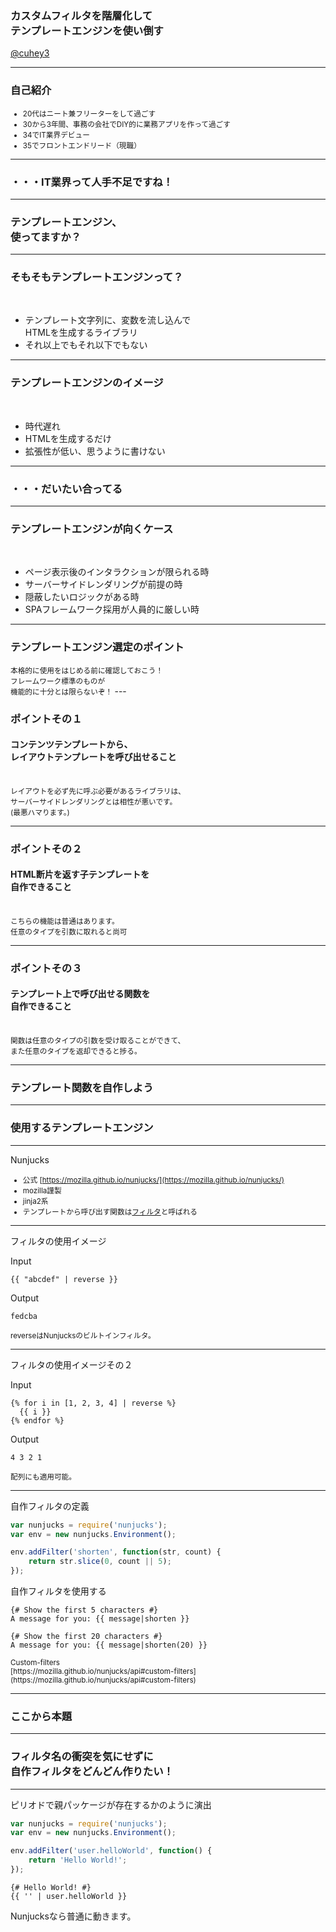 ### カスタムフィルタを階層化して<br>テンプレートエンジンを使い倒す
[@cuhey3](http://twitter.com/cuhey3)

---

### 自己紹介

<small>
 
- 20代はニート兼フリーターをして過ごす
- 30から3年間、事務の会社でDIY的に業務アプリを作って過ごす
- 34でIT業界デビュー
- 35でフロントエンドリード（現職）

</small>

---

### ・・・IT業界って人手不足ですね！

---

### テンプレートエンジン、<br>使ってますか？

---

### そもそもテンプレートエンジンって？

<br>

- テンプレート文字列に、変数を流し込んで<br>HTMLを生成するライブラリ
- それ以上でもそれ以下でもない


---

### テンプレートエンジンのイメージ

<br>

- 時代遅れ
- HTMLを生成するだけ
- 拡張性が低い、思うように書けない


---

### ・・・だいたい合ってる

---

### テンプレートエンジンが向くケース

<br>

- ページ表示後のインタラクションが限られる時
- サーバーサイドレンダリングが前提の時
 - 隠蔽したいロジックがある時
- SPAフレームワーク採用が人員的に厳しい時

---

### テンプレートエンジン選定のポイント

<small>
本格的に使用をはじめる前に確認しておこう！
<br>
フレームワーク標準のものが
<br>機能的に十分とは限らないぞ！
</small>
---

### ポイントその１

#### コンテンツテンプレートから、<br>レイアウトテンプレートを呼び出せること

<br>
<small>レイアウトを必ず先に呼ぶ必要があるライブラリは、<br>
サーバーサイドレンダリングとは相性が悪いです。<br>
(最悪ハマります。)</small>

---

### ポイントその２

#### HTML断片を返す子テンプレートを<br>自作できること

<br>
<small>
こちらの機能は普通はあります。
<br>任意のタイプを引数に取れると尚可
</small>

---

### ポイントその３

#### テンプレート上で呼び出せる関数を<br>自作できること

<br>
<small>
関数は任意のタイプの引数を受け取ることができて、<br>また任意のタイプを返却できると捗る。
</small>

---

### テンプレート関数を自作しよう

---

### 使用するテンプレートエンジン

---

Nunjucks
<small>

- 公式 [https://mozilla.github.io/nunjucks/](https://mozilla.github.io/nunjucks/)
- mozilla謹製
- jinja2系
- テンプレートから呼び出す関数は[フィルタ](https://mozilla.github.io/nunjucks/templating.html#filters)と呼ばれる

</small>

--- 

フィルタの使用イメージ

Input

```
{{ "abcdef" | reverse }}
```

Output

```
fedcba
```

<small>
reverseはNunjucksのビルトインフィルタ。
</small>

---

フィルタの使用イメージその２

Input

```
{% for i in [1, 2, 3, 4] | reverse %}
  {{ i }}
{% endfor %}
```

Output

```
4 3 2 1
```

<small>
配列にも適用可能。
</small>

---

自作フィルタの定義

```javascript
var nunjucks = require('nunjucks');
var env = new nunjucks.Environment();

env.addFilter('shorten', function(str, count) {
    return str.slice(0, count || 5);
});
```

自作フィルタを使用する

```
{# Show the first 5 characters #}
A message for you: {{ message|shorten }}

{# Show the first 20 characters #}
A message for you: {{ message|shorten(20) }}
```
<small>
Custom-filters<br>[https://mozilla.github.io/nunjucks/api#custom-filters](https://mozilla.github.io/nunjucks/api#custom-filters)
</small>

---

### ここから本題

---

### フィルタ名の衝突を気にせずに<br>自作フィルタをどんどん作りたい！

---

ピリオドで親パッケージが存在するかのように演出

```javascript
var nunjucks = require('nunjucks');
var env = new nunjucks.Environment();

env.addFilter('user.helloWorld', function() {
    return 'Hello World!';
});
```

```
{# Hello World! #}
{{ '' | user.helloWorld }}
```

Nunjucksなら普通に動きます。
